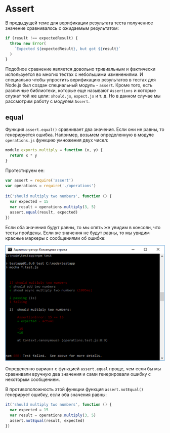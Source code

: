 # Assert

В предыдущей теме для верификации результата теста полученное значение сравнивалось с ожидаемым результатом:

```js
if (result !== expectedResult) {
  throw new Error(
    `Expected ${expectedResult}, but got ${result}`
  )
}
```

Подобное сравнение является довольно тривиальным и фактически используется во многих тестах с небольшими изменениями. И специально чтобы упростить верификацию результатов в тестах для Node.js был создан специальный модуль - `assert`. Кроме того, есть различные библиотеки, которые еще называют `Assertions` и которые служат той же цели: `should.js`, `expect.js` и т. д. Но в данном случае мы рассмотрим работу с модулем `Assert`.

## equal

Функция `assert.equal()` сравнивает два значения. Если они не равны, то генерируется ошибка. Например, возьмем определенную в модуле `operations.js` функцию умножения двух чисел:

```js
module.exports.multiply = function (x, y) {
  return x * y
}
```

Протестируем ее:

```js
var assert = require('assert')
var operations = require('./operations')

it('should multiply two numbers', function () {
  var expected = 15
  var result = operations.multiply(3, 5)
  assert.equal(result, expected)
})
```

Если оба значения будут равны, то мы опять же увидим в консоли, что тесты пройдены. Если же значения не будут равны, то мы увидим красные маркеры с сообщениями об ошибке:

![5.5.png](5.5.png)

Определенно вариант с функцией `assert.equal` проще, чем если бы мы сравнивали вручную два значения и сами генерировали ошибку с некоторым сообщением.

В противоположность этой функции функция `assert.notEqual()` генерирует ошибку, если оба значения равны:

```js
it('should multiply two numbers', function () {
  var expected = 15
  var result = operations.multiply(3, 5)
  assert.notEqual(result, expected)
})
```
